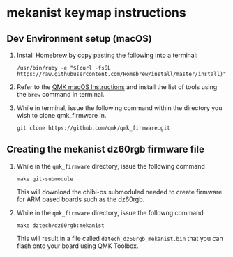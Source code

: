 # mekanist keymap instructions

## Dev Environment setup (macOS)

1. Install Homebrew by copy pasting the following into a terminal:
    ```
    /usr/bin/ruby -e "$(curl -fsSL https://raw.githubusercontent.com/Homebrew/install/master/install)"
    ```

2. Refer to the [QMK macOS Instructions](https://github.com/qmk/qmk_firmware/blob/master/docs/getting_started_build_tools.md#macos) and install the list of tools using the `brew` command in terminal. 

3. While in terminal, issue the following command within the directory you wish to clone qmk_firmware in. 

    ```
    git clone https://github.com/qmk/qmk_firmware.git
    ```

## Creating the mekanist dz60rgb firmware file

1. While in the `qmk_firmware` directory, issue the following command

    ```
    make git-submodule
    ```

    This will download the chibi-os submoduled needed to create firmware for ARM based boards such as the dz60rgb. 

2. While in the `qmk_firmware` directory, issue the followng command

    ```
    make dztech/dz60rgb:mekanist
    ```

    This will result in a file called `dztech_dz60rgb_mekanist.bin` that you can flash onto your board using QMK Toolbox. 
